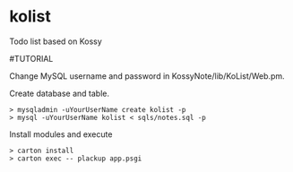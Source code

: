 kolist
======

Todo list based on Kossy

#TUTORIAL

Change MySQL username and password in KossyNote/lib/KoList/Web.pm.

Create database and table.

	> mysqladmin -uYourUserName create kolist -p
	> mysql -uYourUserName kolist < sqls/notes.sql -p

Install modules and execute

	> carton install
	> carton exec -- plackup app.psgi
